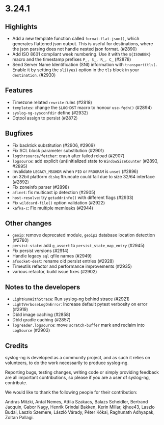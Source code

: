 3.24.1
======

## Highlights

 * Add a new template function called `format-flat-json()`, which generates
   flattened json output. This is useful for destinations, where the json
   parsing does not handle nested json format. (#2890)
 * Add ISO 8601 compliant week numbering. Use it with the `${ISOWEEK}` macro
   and the timestamp prefixes `P_, S_, R_, C_` (#2878)
 * Send Server Name Identification (SNI) information with `transport(tls)`.
   Enable it by setting the `sli(yes)` option in the `tls` block in your
   `destination`. (#2930)

## Features

 * Timezone related `rewrite` rules (#2818)
 * `templates`: change the `$LOGHOST` macro to honour `use-fqdn()` (#2894)
 * `syslog-ng-sysconfdir` define (#2932)
 * Dqtool assign to persist (#2872)

## Bugfixes

 * Fix backtick substitution (#2906, #2909)
 * Fix SCL block parameter substitution  (#2901)
 * `logthrsource/fetcher`: crash after failed reload (#2907)
 * `logsource`: add explicit (un)initialized state to `WindowSizeCounter` (#2893, #2895)
 * Invalidate `LEGACY_MSGHDR` when `PID` or `PROGRAM` is `unset` (#2896)
 * on 32bit platform `diskq` ftruncate could fail due to size 32/64 interface (#2892)
 * Fix zoneinfo parser (#2898)
 * `afinet`: fix multicast ip detection (#2905)
 * `host-resolve`: try `getaddrinfo()` with different flags (#2933)
 * Fix `wildcard-file()` option validation (#2922)
 * `kafka-c`: Fix multiple memleaks (#2944)

## Other changes

 * `geoip`: remove deprecated module, `geoip2` database location detection (#2780)
 * `persist-state`: add `g_assert` to `persist_state_map_entry` (#2945)
 * Fix persist versions (#2914)
 * Handle legacy `sql` qfile names (#2949)
 * `afsocket-dest`: rename old persist entries (#2928)
 * Timeutils refactor and performance improvements (#2935)
 * various refactor, build issue fixes (#2902)

## Notes to the developers

 * `LightRunWithStrace`: Run syslog-ng behind strace (#2921)
 * `LightVerboseLogOnError`: Increase default pytest verbosity on error (#2919)
 * Dbld image caching (#2858)
 * Dbld gradle caching (#2857)
 * `logreader,logsource`: move `scratch-buffer` mark and reclaim into `LogSource` (#2903)

## Credits

syslog-ng is developed as a community project, and as such it relies
on volunteers, to do the work necessarily to produce syslog-ng.

Reporting bugs, testing changes, writing code or simply providing
feedback are all important contributions, so please if you are a user
of syslog-ng, contribute.

We would like to thank the following people for their contribution:

Andras Mitzki, Antal Nemes, Attila Szakacs, Balazs Scheidler, Bertrand Jacquin,
Gabor Nagy, Henrik Grindal Bakken, Kerin Millar, kjhee43, Laszlo Budai,
Laszlo Szemere, László Várady, Péter Kókai, Raghunath Adhyapak, Zoltan Pallagi.
